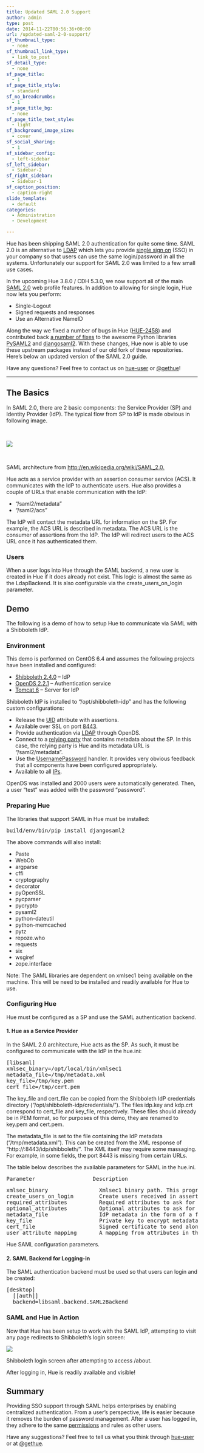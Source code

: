 ```yaml
---
title: Updated SAML 2.0 Support
author: admin
type: post
date: 2014-11-22T00:56:36+00:00
url: /updated-saml-2-0-support/
sf_thumbnail_type:
  - none
sf_thumbnail_link_type:
  - link_to_post
sf_detail_type:
  - none
sf_page_title:
  - 1
sf_page_title_style:
  - standard
sf_no_breadcrumbs:
  - 1
sf_page_title_bg:
  - none
sf_page_title_text_style:
  - light
sf_background_image_size:
  - cover
sf_social_sharing:
  - 1
sf_sidebar_config:
  - left-sidebar
sf_left_sidebar:
  - Sidebar-2
sf_right_sidebar:
  - Sidebar-1
sf_caption_position:
  - caption-right
slide_template:
  - default
categories:
  - Administration
  - Development

---
```

Hue has been shipping SAML 2.0 authentication for quite some time. SAML 2.0 is an alternative to [LDAP][1] which lets you provide [single sign on][2] (SSO) in your company so that users can use the same login/password in all the systems. Unfortunately our support for SAML 2.0 was limited to a few small use cases.

In the upcoming Hue 3.8.0 / CDH 5.3.0, we now support all of the main [SAML 2.0][3] web profile features. In addition to allowing for single login, Hue now lets you perform:

  * Single-Logout
  * Signed requests and responses
  * Use an Alternative NameID

Along the way we fixed a number of bugs in Hue ([HUE-2458][4]) and contributed back [a number of fixes][5] to the awesome Python libraries [PySAML2][6] and [djangosaml2][7]. With these changes, Hue now is able to use these upstream packages instead of our old fork of these repositories. Here’s below an updated version of the SAML 2.0 guide.

Have any questions? Feel free to contact us on [hue-user][8] or [@gethue][9]!

* * *

## **The Basics**

In SAML 2.0, there are 2 basic components: the Service Provider (SP) and Identity Provider (IdP). The typical flow from SP to IdP is made obvious in following image.

&nbsp;

[<img src="https://cdn.gethue.com/uploads/2014/11/WHL7QgcaoXi8PB71tkNHeqFSin4UzdPtvJdcX6-YauDxnP3tlTzUpDXM-RkO6twS07JEH1Xka1F-OfodIjCSr2E7ueyKRxb0tL8tHq0njdh1_ecoVYDv9min.png"  />][10]

&nbsp;

SAML architecture from <http://en.wikipedia.org/wiki/SAML_2.0.>

Hue acts as a service provider with an assertion consumer service (ACS). It communicates with the IdP to authenticate users. Hue also provides a couple of URLs that enable communication with the IdP:

  * “/saml2/metadata”
  * “/saml2/acs”

The IdP will contact the metadata URL for information on the SP. For example, the ACS URL is described in metadata. The ACS URL is the consumer of assertions from the IdP. The IdP will redirect users to the ACS URL once it has authenticated them.

### **Users**

When a user logs into Hue through the SAML backend, a new user is created in Hue if it does already not exist. This logic is almost the same as the LdapBackend. It is also configurable via the create_users_on_login parameter.

## **Demo**

The following is a demo of how to setup Hue to communicate via SAML with a Shibboleth IdP.

### **Environment**

This demo is performed on CentOS 6.4 and assumes the following projects have been installed and configured:

  * [Shibboleth 2.4.0][11] – IdP
  * [OpenDS 2.2.1][12] – Authentication service
  * [Tomcat 6][13] – Server for IdP

Shibboleth IdP is installed to “/opt/shibboleth-idp” and has the following custom configurations:

  * Release the [UID][14] attribute with assertions.
  * Available over SSL on port [8443][15].
  * Provide authentication via [LDAP][16] through OpenDS.
  * Connect to a [relying party][17] that contains metadata about the SP. In this case, the relying party is Hue and its metadata URL is “/saml2/metadata”.
  * Use the [UsernamePassword][18] handler. It provides very obvious feedback that all components have been configured appropriately.
  * Available to all [IPs][19].

OpenDS was installed and 2000 users were automatically generated. Then, a user “test” was added with the password “password”.

### **Preparing Hue**

The libraries that support SAML in Hue must be installed:

<pre>build/env/bin/pip install djangosaml2</pre>

The above commands will also install:

  * Paste
  * WebOb
  * argparse
  * cffi
  * cryptography
  * decorator
  * pyOpenSSL
  * pycparser
  * pycrypto
  * pysaml2
  * python-dateutil
  * python-memcached
  * pytz
  * repoze.who
  * requests
  * six
  * wsgiref
  * zope.interface

Note: The SAML libraries are dependent on xmlsec1 being available on the machine. This will be need to be installed and readily available for Hue to use.

### **Configuring Hue**

Hue must be configured as a SP and use the SAML authentication backend.

#### **1. Hue as a Service Provider**

In the SAML 2.0 architecture, Hue acts as the SP. As such, it must be configured to communicate with the IdP in the hue.ini:

<pre>[libsaml]
xmlsec_binary=/opt/local/bin/xmlsec1
metadata_file=/tmp/metadata.xml
key_file=/tmp/key.pem
cert_file=/tmp/cert.pem</pre>

The key_file and cert_file can be copied from the Shibboleth IdP credentials directory (“/opt/shibboleth-idp/credentials/”). The files idp.key and kdp.crt correspond to cert_file and key_file, respectively. These files should already be in PEM format, so for purposes of this demo, they are renamed to key.pem and cert.pem.

The metadata_file is set to the file containing the IdP metadata (“/tmp/metadata.xml”). This can be created from the XML response of “http://<SHIBBOLETH HOST>:8443/idp/shibboleth/”. The XML itself may require some massaging. For example, in some fields, the port 8443 is missing from certain URLs.

The table below describes the available parameters for SAML in the hue.ini.

<pre>Parameter                  Description</pre>

<pre>xmlsec_binary                Xmlsec1 binary path. This program should be executable by the user running Hue.
create_users_on_login        Create users received in assertion response upon successful authentication and login.
required_attributes          Required attributes to ask for from IdP.
optional_attributes          Optional attributes to ask for from IdP.
metadata_file                IdP metadata in the form of a file. This is generally an XML file containing metadata that the Identity Provider generates.
key_file                     Private key to encrypt metadata with.
cert_file                    Signed certificate to send along with encrypted metadata.
user_attribute_mapping       A mapping from attributes in the response from the IdP to django user attributes.</pre>

Hue SAML configuration parameters.

#### **2. SAML Backend for Logging-in**

The SAML authentication backend must be used so that users can login and be created:

<pre>[desktop]
  [[auth]]
  backend=libsaml.backend.SAML2Backend</pre>

### **SAML and Hue in Action**

Now that Hue has been setup to work with the SAML IdP, attempting to visit any page redirects to Shibboleth’s login screen:

[<img src="https://cdn.gethue.com/uploads/2014/11/GwmNGDewG9NVYixw20Nu8vudVgaMkSKkmDGunCmyv-blzp1k6UHMHuEMGUeRHMu2LyMFQfzDjL50t6trylgTkPWLRpAr6-dMLv5f8gzjXuBwc6kMeysMnnSL.png"  />][20]

Shibboleth login screen after attempting to access /about.

After logging in, Hue is readily available and visible!

## **Summary**

Providing SSO support through SAML helps enterprises by enabling centralized authentication. From a user’s perspective, life is easier because it removes the burden of password management. After a user has logged in, they adhere to the same [permissions][21] and rules as other users.

Have any suggestions? Feel free to tell us what you think through [hue-user][22] or at [@gethue][23].

 [1]: https://gethue.com/how-ldap-and-saml-integration-with-hue-work/
 [2]: https://gethue.com/single-sign-on-in-hue-with-twitter-and-oauth/ "single sign-on"
 [3]: http://en.wikipedia.org/wiki/Security_Assertion_Markup_Language
 [4]: https://issues.cloudera.org/browse/HUE-2458
 [5]: https://issues.cloudera.org/browse/HUE-2458?focusedCommentId=25115&page=com.atlassian.jira.plugin.system.issuetabpanels:comment-tabpanel#comment-25115
 [6]: https://github.com/rohe/pysaml2
 [7]: https://bitbucket.org/lgs/djangosaml2
 [8]: https://groups.google.com/a/cloudera.org/forum/?fromgroups#!forum/hue-user
 [9]: https://twitter.com/gethue
 [10]: https://cdn.gethue.com/uploads/2014/11/WHL7QgcaoXi8PB71tkNHeqFSin4UzdPtvJdcX6-YauDxnP3tlTzUpDXM-RkO6twS07JEH1Xka1F-OfodIjCSr2E7ueyKRxb0tL8tHq0njdh1_ecoVYDv9min.png
 [11]: http://shibboleth.net/
 [12]: http://opends.java.net/
 [13]: http://tomcat.apache.org/download-60.cgi
 [14]: https://github.com/romainr/hadoop-tutorials-examples/blob/master/hue-saml/shibboleth-conf/attribute-filter.xml#L26
 [15]: https://github.com/romainr/hadoop-tutorials-examples/blob/master/hue-saml/tomcat6-conf/server.xml#L94
 [16]: https://github.com/romainr/hadoop-tutorials-examples/blob/master/hue-saml/shibboleth-conf/login.config#L25
 [17]: https://github.com/romainr/hadoop-tutorials-examples/blob/master/hue-saml/shibboleth-conf/relying-party.xml#L83
 [18]: https://github.com/romainr/hadoop-tutorials-examples/blob/master/hue-saml/shibboleth-conf/handler.xml#L134
 [19]: https://github.com/romainr/hadoop-tutorials-examples/blob/master/hue-saml/tomcat6-conf/web.xml#L117
 [20]: https://cdn.gethue.com/uploads/2014/11/GwmNGDewG9NVYixw20Nu8vudVgaMkSKkmDGunCmyv-blzp1k6UHMHuEMGUeRHMu2LyMFQfzDjL50t6trylgTkPWLRpAr6-dMLv5f8gzjXuBwc6kMeysMnnSL.png
 [21]: http://blog.cloudera.com/blog/2012/12/managing-permissions-in-hue/
 [22]: https://groups.google.com/a/cloudera.org/forum/?fromgroups#%21forum/hue-user
 [23]: https://twitter.com/gethue/
